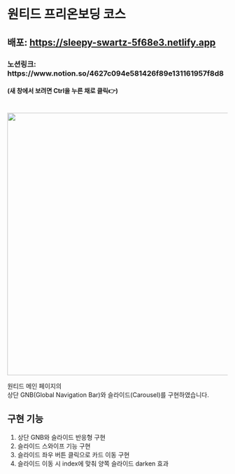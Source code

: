 # 원티드 프리온보딩 코스

<h2>배포: <a href="https://sleepy-swartz-5f68e3.netlify.app" target="_blank">https://sleepy-swartz-5f68e3.netlify.app</a></h2>
<h3>노션링크: https://www.notion.so/4627c094e581426f89e131161957f8d8</h3>
<h4>(새 창에서 보려면 Ctrl을 누른 채로 클릭👉) </h4>

<br/>

<img src="https://user-images.githubusercontent.com/68722179/150066998-77c333e2-2842-4d35-97e9-2a8d4ace690c.png" width="600" />

원티드 메인 페이지의 <br/>
상단 GNB(Global Navigation Bar)와 슬라이드(Carousel)를 구현하였습니다.

## 구현 기능
1. 상단 GNB와 슬라이드 반응형 구현
2. 슬라이드 스와이프 기능 구현 
3. 슬라이드 좌우 버튼 클릭으로 카드 이동 구현
4. 슬라이드 이동 시 index에 맞춰 양쪽 슬라이드 darken 효과
